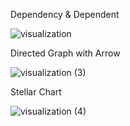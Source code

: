 Dependency & Dependent

![visualization](https://github.com/user-attachments/assets/9951d9d3-d8a0-49ad-9e01-c940f45ef0c4)

Directed Graph with Arrow

![visualization (3)](https://github.com/user-attachments/assets/fe4b2f25-822f-4c7b-babb-baea3656e3b6)

Stellar Chart

![visualization (4)](https://github.com/user-attachments/assets/0014dd0b-153a-4110-8c00-d66a2863762b)
